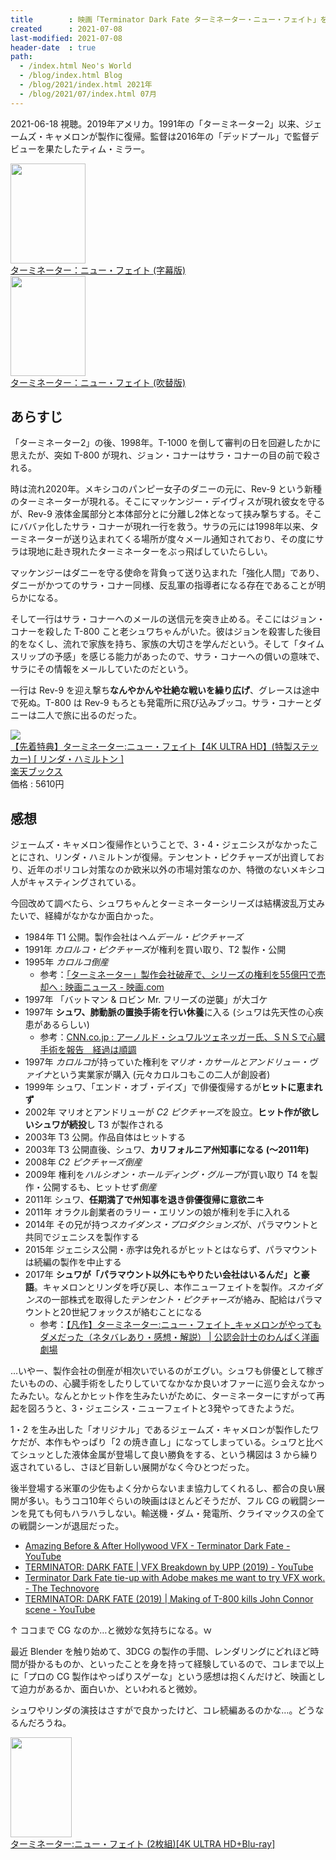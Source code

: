 ```yaml
---
title        : 映画「Terminator Dark Fate ターミネーター・ニュー・フェイト」を見た
created      : 2021-07-08
last-modified: 2021-07-08
header-date  : true
path:
  - /index.html Neo's World
  - /blog/index.html Blog
  - /blog/2021/index.html 2021年
  - /blog/2021/07/index.html 07月
---
```


2021-06-18 視聴。2019年アメリカ。1991年の「ターミネーター2」以来、ジェームズ・キャメロンが製作に復帰。監督は2016年の「デッドプール」で監督デビューを果たしたティム・ミラー。

<div class="ad-amazon">
  <div class="ad-amazon-image">
    <a href="https://www.amazon.co.jp/dp/B083XQM4MR?tag=neos21-22&amp;linkCode=osi&amp;th=1&amp;psc=1">
      <img src="https://m.media-amazon.com/images/I/418g+i-ISPL._SL160_.jpg" width="120" height="160">
    </a>
  </div>
  <div class="ad-amazon-info">
    <div class="ad-amazon-title">
      <a href="https://www.amazon.co.jp/dp/B083XQM4MR?tag=neos21-22&amp;linkCode=osi&amp;th=1&amp;psc=1">ターミネーター：ニュー・フェイト (字幕版)</a>
    </div>
  </div>
</div>

<div class="ad-amazon">
  <div class="ad-amazon-image">
    <a href="https://www.amazon.co.jp/dp/B083XNBC8V?tag=neos21-22&amp;linkCode=osi&amp;th=1&amp;psc=1">
      <img src="https://m.media-amazon.com/images/I/418g+i-ISPL._SL160_.jpg" width="120" height="160">
    </a>
  </div>
  <div class="ad-amazon-info">
    <div class="ad-amazon-title">
      <a href="https://www.amazon.co.jp/dp/B083XNBC8V?tag=neos21-22&amp;linkCode=osi&amp;th=1&amp;psc=1">ターミネーター：ニュー・フェイト (吹替版)</a>
    </div>
  </div>
</div>

## あらすじ

「ターミネーター2」の後、1998年。T-1000 を倒して審判の日を回避したかに思えたが、突如 T-800 が現れ、ジョン・コナーはサラ・コナーの目の前で殺される。

時は流れ2020年。メキシコのパンピー女子のダニーの元に、Rev-9 という新種のターミネーターが現れる。そこにマッケンジー・デイヴィスが現れ彼女を守るが、Rev-9 液体金属部分と本体部分とに分離し2体となって挟み撃ちする。そこにババァ化したサラ・コナーが現れ一行を救う。サラの元には1998年以来、ターミネーターが送り込まれてくる場所が度々メール通知されており、その度にサラは現地に赴き現れたターミネーターをぶっ飛ばしていたらしい。

マッケンジーはダニーを守る使命を背負って送り込まれた「強化人間」であり、ダニーがかつてのサラ・コナー同様、反乱軍の指導者になる存在であることが明らかになる。

そして一行はサラ・コナーへのメールの送信元を突き止める。そこにはジョン・コナーを殺した T-800 こと老シュワちゃんがいた。彼はジョンを殺害した後目的をなくし、流れで家族を持ち、家族の大切さを学んだという。そして「タイムスリップの予感」を感じる能力があったので、サラ・コナーへの償いの意味で、サラにその情報をメールしていたのだという。

一行は Rev-9 を迎え撃ち**なんやかんや壮絶な戦いを繰り広げ**、グレースは途中で死ぬ。T-800 は Rev-9 もろとも発電所に飛び込みブッコ。サラ・コナーとダニーは二人で旅に出るのだった。

<div class="ad-rakuten">
  <div class="ad-rakuten-image">
    <a href="https://hb.afl.rakuten.co.jp/hgc/g00q0722.waxyc9ff.g00q0722.waxyd017/?pc=https%3A%2F%2Fitem.rakuten.co.jp%2Fbook%2F16238132%2F&amp;m=http%3A%2F%2Fm.rakuten.co.jp%2Fbook%2Fi%2F19943214%2F">
      <img src="https://thumbnail.image.rakuten.co.jp/@0_mall/book/cabinet/1870/2100011851870.jpg?_ex=128x128">
    </a>
  </div>
  <div class="ad-rakuten-info">
    <div class="ad-rakuten-title">
      <a href="https://hb.afl.rakuten.co.jp/hgc/g00q0722.waxyc9ff.g00q0722.waxyd017/?pc=https%3A%2F%2Fitem.rakuten.co.jp%2Fbook%2F16238132%2F&amp;m=http%3A%2F%2Fm.rakuten.co.jp%2Fbook%2Fi%2F19943214%2F">【先着特典】ターミネーター:ニュー・フェイト【4K ULTRA HD】(特製ステッカー) [ リンダ・ハミルトン ]</a>
    </div>
    <div class="ad-rakuten-shop">
      <a href="https://hb.afl.rakuten.co.jp/hgc/g00q0722.waxyc9ff.g00q0722.waxyd017/?pc=https%3A%2F%2Fwww.rakuten.co.jp%2Fbook%2F&amp;m=http%3A%2F%2Fm.rakuten.co.jp%2Fbook%2F">楽天ブックス</a>
    </div>
    <div class="ad-rakuten-price">価格 : 5610円</div>
  </div>
</div>

## 感想

ジェームズ・キャメロン復帰作ということで、3・4・ジェニシスがなかったことにされ、リンダ・ハミルトンが復帰。テンセント・ピクチャーズが出資しており、近年のポリコレ対策なのか欧米以外の市場対策なのか、特徴のないメキシコ人がキャスティングされている。

今回改めて調べたら、シュワちゃんとターミネーターシリーズは結構波乱万丈みたいで、経緯がなかなか面白かった。

- 1984年 T1 公開。製作会社は*ヘムデール・ピクチャーズ*
- 1991年 *カロルコ・ピクチャーズ*が権利を買い取り、T2 製作・公開
- 1995年 *カロルコ倒産*
  - 参考：[「ターミネーター」製作会社破産で、シリーズの権利を55億円で売却へ : 映画ニュース - 映画.com](https://eiga.com/news/20091001/17/)
- 1997年 「バットマン & ロビン Mr. フリーズの逆襲」が大ゴケ
- 1997年 **シュワ、肺動脈の置換手術を行い休養**に入る (シュワは先天性の心疾患があるらしい)
  - 参考：[CNN.co.jp : アーノルド・シュワルツェネッガー氏、ＳＮＳで心臓手術を報告　経過は順調](https://www.cnn.co.jp/showbiz/35161443.html)
- 1997年 *カロルコ*が持っていた権利を*マリオ・カサールとアンドリュー・ヴァイナ*という実業家が購入 (元々カロルコもこの二人が創設者)
- 1999年 シュワ、「エンド・オブ・デイズ」で俳優復帰するが**ヒットに恵まれず**
- 2002年 マリオとアンドリューが *C2 ピクチャーズ*を設立。**ヒット作が欲しいシュワが続投**し T3 が製作される
- 2003年 T3 公開。作品自体はヒットする
- 2003年 T3 公開直後、シュワ、**カリフォルニア州知事になる (～2011年)**
- 2008年 *C2 ピクチャーズ倒産*
- 2009年 権利を*ハルシオン・ホールディング・グループ*が買い取り T4 を製作・公開するも、ヒットせず*倒産*
- 2011年 シュワ、**任期満了で州知事を退き俳優復帰に意欲ニキ**
- 2011年 オラクル創業者のラリー・エリソンの娘が権利を手に入れる
- 2014年 その兄が持つ*スカイダンス・プロダクションズ*が、パラマウントと共同でジェニシスを製作する
- 2015年 ジェニシス公開・赤字は免れるがヒットとはならず、パラマウントは続編の製作を中止する
- 2017年 **シュワが「パラマウント以外にもやりたい会社はいるんだ」と豪語**。キャメロンとリンダを呼び戻し、本作ニューフェイトを製作。*スカイダンス*の一部株式を取得した*テンセント・ピクチャーズ*が絡み、配給はパラマウントと20世紀フォックスが絡むことになる
  - 参考：[【凡作】ターミネーター:ニュー・フェイト_キャメロンがやってもダメだった（ネタバレあり・感想・解説） | 公認会計士のわんぱく洋画劇場](https://b-movie.tokyo/terminator-6/)

…いやー、製作会社の倒産が相次いでいるのがエグい。シュワも俳優として稼ぎたいものの、心臓手術をしたりしていてなかなか良いオファーに巡り会えなかったみたい。なんとかヒット作を生みたいがために、ターミネーターにすがって再起を図ろうと、3・ジェニシス・ニューフェイトと3発やってきたようだ。

1・2 を生み出した「オリジナル」であるジェームズ・キャメロンが製作したワケだが、本作もやっぱり「2 の焼き直し」になってしまっている。シュワと比べてシュッとした液体金属が登場して良い勝負をする、という構図は 3 から繰り返されているし、さほど目新しい展開がなく今ひとつだった。

後半登場する米軍の少佐もよく分からないまま協力してくれるし、都合の良い展開が多い。もうココ10年ぐらいの映画はほとんどそうだが、フル CG の戦闘シーンを見ても何もハラハラしない。輸送機・ダム・発電所、クライマックスの全ての戦闘シーンが退屈だった。

- [Amazing Before & After Hollywood VFX - Terminator Dark Fate - YouTube](https://www.youtube.com/watch?v=j4goUbX7RU0)
- [TERMINATOR: DARK FATE | VFX Breakdown by UPP (2019) - YouTube](https://www.youtube.com/watch?v=oy-XoU05txw)
- [Terminator Dark Fate tie-up with Adobe makes me want to try VFX work. - The Technovore](https://thetechnovore.com/2019/10/25/terminator-dark-fate-tie-up-with-adobe-makes-me-want-to-try-vfx-work/)
- [TERMINATOR: DARK FATE (2019) | Making of T-800 kills John Connor scene - YouTube](https://www.youtube.com/watch?v=q3CecYCGq3U)

↑ ココまで CG なのか…と微妙な気持ちになる。ｗ

最近 Blender を触り始めて、3DCG の製作の手間、レンダリングにどれほど時間が掛かるものか、といったことを身を持って経験しているので、コレまで以上に「プロの CG 製作はやっぱりスゲーな」という感想は抱くんだけど、映画として迫力があるか、面白いか、といわれると微妙。

シュワやリンダの演技はさすがで良かったけど、コレ続編あるのかな…。どうなるんだろうね。

<div class="ad-amazon">
  <div class="ad-amazon-image">
    <a href="https://www.amazon.co.jp/dp/B083WPV46Q?tag=neos21-22&amp;linkCode=osi&amp;th=1&amp;psc=1">
      <img src="https://m.media-amazon.com/images/I/5138fOIxnTL._SL160_.jpg" width="98" height="160">
    </a>
  </div>
  <div class="ad-amazon-info">
    <div class="ad-amazon-title">
      <a href="https://www.amazon.co.jp/dp/B083WPV46Q?tag=neos21-22&amp;linkCode=osi&amp;th=1&amp;psc=1">ターミネーター:ニュー・フェイト (2枚組)[4K ULTRA HD+Blu-ray]</a>
    </div>
  </div>
</div>
